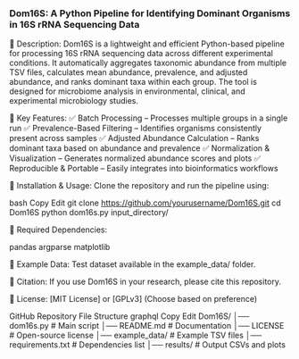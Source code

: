 ### Dom16S: A Python Pipeline for Identifying Dominant Organisms in 16S rRNA Sequencing Data

📌 Description:
Dom16S is a lightweight and efficient Python-based pipeline for processing 16S rRNA sequencing data across different experimental conditions. It automatically aggregates taxonomic abundance from multiple TSV files, calculates mean abundance, prevalence, and adjusted abundance, and ranks dominant taxa within each group. The tool is designed for microbiome analysis in environmental, clinical, and experimental microbiology studies.

📌 Key Features: 
✅ Batch Processing – Processes multiple groups in a single run
✅ Prevalence-Based Filtering – Identifies organisms consistently present across samples
✅ Adjusted Abundance Calculation – Ranks dominant taxa based on abundance and prevalence
✅ Normalization & Visualization – Generates normalized abundance scores and plots
✅ Reproducible & Portable – Easily integrates into bioinformatics workflows

📌 Installation & Usage: Clone the repository and run the pipeline using:

bash
Copy
Edit
git clone https://github.com/yourusername/Dom16S.git
cd Dom16S
python dom16s.py input_directory/

📌 Required Dependencies:

pandas
argparse
matplotlib

📌 Example Data: Test dataset available in the example_data/ folder.

📌 Citation: If you use Dom16S in your research, please cite this repository.

📌 License: [MIT License] or [GPLv3] (Choose based on preference)

GitHub Repository File Structure
graphql
Copy
Edit
Dom16S/
│── dom16s.py                     # Main script
│── README.md                      # Documentation
│── LICENSE                        # Open-source license
│── example_data/                   # Example TSV files
│── requirements.txt                # Dependencies list
│── results/                        # Output CSVs and plots
